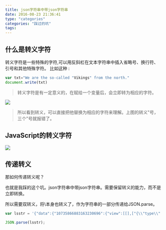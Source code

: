 ```yaml
---
title: json字符串中带json字符串
date: 2016-08-23 21:36:41
type: "categories"
categories: "踩过的坑"
tags:
---
```



## 什么是转义字符

转义字符是一些特殊的字符,可以用反斜杠在文本字符串中插入省略号、换行符、引号和其他特殊字符。
比如这种 :

```javascript
var txt="We are the so-called "Vikings" from the north."
document.write(txt)
```

> 转义字符是有一定意义的，在赋给一个变量后，会立即转为相应的字符。

![](http://o99eh3ii0.bkt.clouddn.com/16-8-23/21328790.jpg)

> 所以看到转义，可以直接把他替换为相应的字符来理解。上图的转义"号，三个"号就报错了。

## JavaScript的转义字符

<img src="http://o99eh3ii0.bkt.clouddn.com/16-8-23/8874483.jpg"  />

## 传递转义

那如何传递转义呢？

也就是我踩的这个坑。json字符串中带json字符串。需要保留转义的能力，而不是立即转换。

所以需要双转义，将\本身也转义了，作为字符串的一部分传递给JSON.parse。

```javascript
var lsstr = '{"data":{"10735866883163230696":{"view":[[],["{\\"type\\":\\"w\\",\\"action\\":\\"scroll\\",\\"ext\\":{\\"y\\":0,\\"x\\":0},\\"t\\":1471848512014,\\"o\\":21,\\"g\\":98131}"]]}},"syncTime":1471848516290}';

JSON.parse(lsstr);

```


